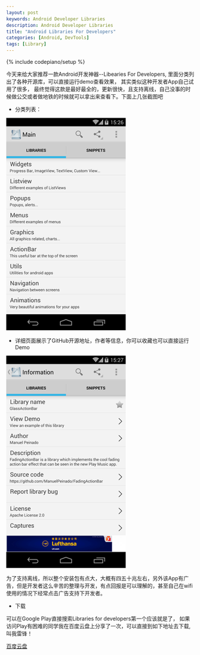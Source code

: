 ```yaml
---
layout: post
keywords: Android Developer Libraries
description: Android Developer Libraries
title: "Android Libraries For Developers"
categories: [Android, DevTools]
tags: [Library]
---
```

{% include codepiano/setup %}

今天来给大家推荐一款Android开发神器--Libearies For Developers, 里面分类列出了各种开源库，可以直接运行demo查看效果， 其实类似这种开发者App自己试用了很多， 最终觉得这款是最好最全的，更新很快，且支持离线，自己没事的时候做公交或者做地铁的时候就可以拿出来查看下。下面上几张截图吧

* 分类列表：

<img src="/image/分类320.png" />

* 详细页面展示了GitHub开源地址，作者等信息，你可以收藏也可以直接运行Demo

<img src="/image/详细320.png" />

为了支持离线，所以整个安装包有点大，大概有四五十兆左右，另外该App有广告，但是开发者这么辛苦的整理与开发，有点回报是可以理解的，甚至自己在wifi使用的情况下经常点击广告支持下开发者。

* 下载

可以在Google Play直接搜索Libraries for developers第一个应该就是了， 如果访问Play有困难的同学我在百度云盘上分享了一次，可以直接到如下地址去下载, 叫我雷锋！

[百度云盘](http://yun.baidu.com/share/link?shareid=1166038721&uk=2217210535)